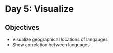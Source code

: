 # Day 5: Visualize
## Objectives
* Visualize geographical locations of langauges 
* Show correlation between languages
